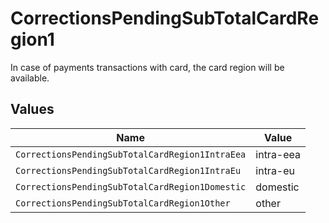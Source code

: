# CorrectionsPendingSubTotalCardRegion1

In case of payments transactions with card, the card region will be available.


## Values

| Name                                            | Value                                           |
| ----------------------------------------------- | ----------------------------------------------- |
| `CorrectionsPendingSubTotalCardRegion1IntraEea` | intra-eea                                       |
| `CorrectionsPendingSubTotalCardRegion1IntraEu`  | intra-eu                                        |
| `CorrectionsPendingSubTotalCardRegion1Domestic` | domestic                                        |
| `CorrectionsPendingSubTotalCardRegion1Other`    | other                                           |